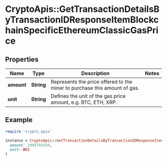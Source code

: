 # CryptoApis::GetTransactionDetailsByTransactionIDResponseItemBlockchainSpecificEthereumClassicGasPrice

## Properties

| Name | Type | Description | Notes |
| ---- | ---- | ----------- | ----- |
| **amount** | **String** | Represents the price offered to the miner to purchase this amount of gas. |  |
| **unit** | **String** | Defines the unit of the gas price amount, e.g. BTC, ETH, XRP. |  |

## Example

```ruby
require 'crypto_apis'

instance = CryptoApis::GetTransactionDetailsByTransactionIDResponseItemBlockchainSpecificEthereumClassicGasPrice.new(
  amount: 2994782934,
  unit: WEI
)
```


